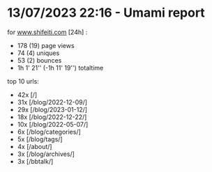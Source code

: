 # 13/07/2023 22:16 - Umami report
for www.shifeiti.com [24h] :

 - 178 (19) page views
 - 74 (4) uniques
 - 53 (2) bounces
 - 1h 1' 21'' (-1h 11' 19'') totaltime


top 10 urls:
 - 42x [/]
 - 31x [/blog/2022-12-09/]
 - 29x [/blog/2023-01-12/]
 - 18x [/blog/2022-12-22/]
 - 10x [/blog/2022-05-07/]
 - 6x [/blog/categories/]
 - 5x [/blog/tags/]
 - 4x [/about/]
 - 3x [/blog/archives/]
 - 3x [/bbtalk/]


